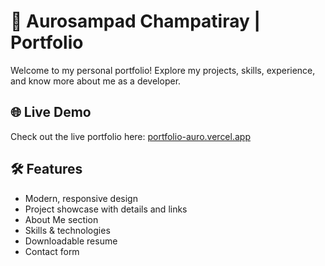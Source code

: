 # 🚀 Aurosampad Champatiray | Portfolio

Welcome to my personal portfolio! Explore my projects, skills, experience, and know more about me as a developer.

## 🌐 Live Demo

Check out the live portfolio here: [portfolio-auro.vercel.app](https://portfolio-auro.vercel.app/)

## 🛠️ Features

- Modern, responsive design
- Project showcase with details and links
- About Me section
- Skills & technologies
- Downloadable resume
- Contact form
